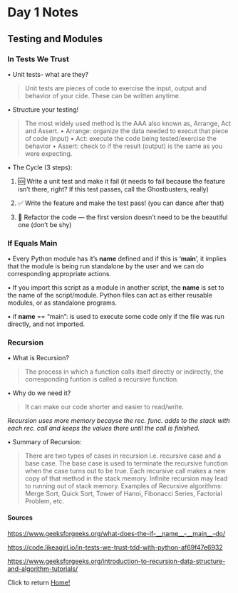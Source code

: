 # Day 1 Notes

## Testing and Modules

### In Tests We Trust

• Unit tests- what are they?
  > Unit tests are pieces of code to exercise the input, output and behavior of your cide. These can be written anytime.

• Structure your testing!
  > The most widely used method is the AAA also known as, Arrange, Act and Assert.
    • Arrange: organize the data needed to execut that piece of code (input)
    • Act: execute the code being tested/exercise the behavior
    • Assert: check to if the result (output) is the same as you were expecting.

• The Cycle (3 steps):

  1. 🆘 Write a unit test and make it fail (it needs to fail because the feature isn’t there, right? If this test passes, call the Ghostbusters, really)

  2. ✅ Write the feature and make the test pass! (you can dance after that)

  3. 🔵 Refactor the code — the first version doesn’t need to be the beautiful one (don’t be shy)

### If Equals Main

• Every Python module has it’s __name__ defined and if this is ‘__main__’, it implies that the module is being run standalone by the user and we can do corresponding appropriate actions.

• If you import this script as a module in another script, the __name__ is set to the name of the script/module.
Python files can act as either reusable modules, or as standalone programs.

• if __name__ == “main”: is used to execute some code only if the file was run directly, and not imported.

### Recursion

• What is Recursion?
  > The process in which a function calls itself directly or indirectly, the corresponding funtion is called a recursive function.

• Why do we need it?
  > It can make our code shorter and easier to read/write.

*Recursion uses more memory becayse the rec. func. adds to the stack with each rec. call and keeps the values there until the call is finished.*

• Summary of Recursion:

  > There are two types of cases in recursion i.e. recursive case and a base case.
  > The base case is used to terminate the recursive function when the case turns out to be true.
  > Each recursive call makes a new copy of that method in the stack memory.
  > Infinite recursion may lead to running out of stack memory.
  > Examples of Recursive algorithms: Merge Sort, Quick Sort, Tower of Hanoi, Fibonacci Series, Factorial Problem, etc.

#### Sources

https://www.geeksforgeeks.org/what-does-the-if-__name__-__main__-do/

https://code.likeagirl.io/in-tests-we-trust-tdd-with-python-af69f47e6932

https://www.geeksforgeeks.org/introduction-to-recursion-data-structure-and-algorithm-tutorials/

Click to return [Home!](../README.md)
